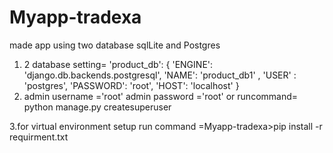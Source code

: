 # Myapp-tradexa
made app using two database sqlLite  and Postgres
1. 2 database setting=  'product_db': {
        'ENGINE': 'django.db.backends.postgresql',
        'NAME': 'product_db1' ,
        'USER' : 'postgres',
        'PASSWORD': 'root',
        'HOST': 'localhost'
    }
2. admin username ='root'
admin password ='root'
or runcommand= python manage.py createsuperuser

3.for virtual environment  setup run command =Myapp-tradexa>pip install -r requirment.txt
